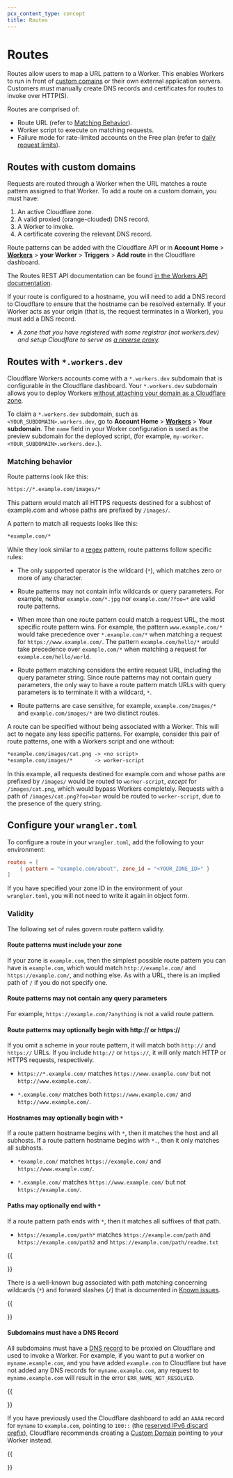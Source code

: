 ```yaml
---
pcx_content_type: concept
title: Routes
---
```


# Routes

Routes allow users to map a URL pattern to a Worker. This enables Workers to run in front of [custom comains](/workers/platform/triggers/custom-domains/) or their own external application servers. Customers must manually create DNS records and certificates for routes to invoke over HTTP(S).

Routes are comprised of:

- Route URL (refer to [Matching Behavior](#matching-behavior)).
- Worker script to execute on matching requests.
- Failure mode for rate-limited accounts on the Free plan (refer to [daily request limits](/workers/platform/limits/#request-limits)).

## Routes with custom domains

Requests are routed through a Worker when the URL matches a route pattern assigned to that Worker. To add a route on a custom domain, you must have:

1. An active Cloudflare zone.
2. A valid proxied (orange-clouded) DNS record.
3. A Worker to invoke.
4. A certificate covering the relevant DNS record.

Route patterns can be added with the Cloudflare API or in **Account Home** > [**Workers**](https://dash.cloudflare.com/?zone=workers) > **your Worker** > **Triggers** > **Add route** in the Cloudflare dashboard.

The Routes REST API documentation can be found [in the Workers API documentation](https://developers.cloudflare.com/api/operations/worker-routes-list-routes).

If your route is configured to a hostname, you will need to add a DNS record to Cloudflare to ensure that the hostname can be resolved externally. If your Worker acts as your origin (that is, the request terminates in a Worker), you must add a DNS record.

* _A zone that you have registered with some registrar (not workers.dev) and setup Cloudflare to serve as [a reverse proxy](https://www.cloudflare.com/learning/cdn/glossary/reverse-proxy/)._

## Routes with `*.workers.dev`

Cloudflare Workers accounts come with a `*.workers.dev` subdomain that is configurable in the Cloudflare dashboard. Your `*.workers.dev` subdomain allows you to deploy Workers [without attaching your domain as a Cloudflare zone](https://blog.cloudflare.com/announcing-workers-dev/).

To claim a `*.workers.dev` subdomain, such as `<YOUR_SUBDOMAIN>.workers.dev`, go to **Account Home** > [**Workers**](https://dash.cloudflare.com/?zone=workers) > **Your subdomain**. The `name` field in your Worker configuration is used as the preview subdomain for the deployed script, (for example, `my-worker.<YOUR_SUBDOMAIN>.workers.dev.`).

### Matching behavior

Route patterns look like this:

```txt
https://*.example.com/images/*
```

This pattern would match all HTTPS requests destined for a subhost of
example.com and whose paths are prefixed by `/images/`.

A pattern to match all requests looks like this:

```txt
*example.com/*
```

While they look similar to a [regex](https://en.wikipedia.org/wiki/Regular_expression) pattern, route patterns follow specific rules:

- The only supported operator is the wildcard (`*`), which matches zero or more of any character.

- Route patterns may not contain infix wildcards or query parameters. For example, neither `example.com/*.jpg` nor `example.com/?foo=*` are valid route patterns.

- When more than one route pattern could match a request URL, the most specific route pattern wins. For example, the pattern `www.example.com/*` would take precedence over `*.example.com/*` when matching a request for `https://www.example.com/`. The pattern `example.com/hello/*` would take precedence over `example.com/*` when matching a request for `example.com/hello/world`.

- Route pattern matching considers the entire request URL, including the query parameter string. Since route patterns may not contain query parameters, the only way to have a route pattern match URLs with query parameters is to terminate it with a wildcard, `*`.

- Route patterns are case sensitive, for example, `example.com/Images/*` and `example.com/images/*` are two distinct routes.

A route can be specified without being associated with a Worker. This will act to negate any less specific patterns. For example, consider this pair of route patterns, one with a Workers script and one without:

```txt
*example.com/images/cat.png -> <no script>
*example.com/images/*       -> worker-script
```

In this example, all requests destined for example.com and whose paths are prefixed by `/images/` would be routed to `worker-script`, _except_ for `/images/cat.png`, which would bypass Workers completely. Requests with a path of `/images/cat.png?foo=bar` would be routed to `worker-script`, due to the presence of the query string.

## Configure your `wrangler.toml`

To configure a route in your `wrangler.toml`, add the following to your environment:

```toml
routes = [
    { pattern = "example.com/about", zone_id = "<YOUR_ZONE_ID>" }
]
```

If you have specified your zone ID in the environment of your `wrangler.toml`, you will not need to write it again in object form.

### Validity

The following set of rules govern route pattern validity.

#### Route patterns must include your zone

If your zone is `example.com`, then the simplest possible route pattern you can have is `example.com`, which would match `http://example.com/` and `https://example.com/`, and nothing else. As with a URL, there is an implied path of `/` if you do not specify one.

#### Route patterns may not contain any query parameters

For example, `https://example.com/?anything` is not a valid route pattern.

#### Route patterns may optionally begin with http:// or https://

If you omit a scheme in your route pattern, it will match both `http://` and `https://` URLs. If you include `http://` or `https://`, it will only match HTTP or HTTPS requests, respectively.

- `https://*.example.com/` matches `https://www.example.com/` but not `http://www.example.com/`.

- `*.example.com/` matches both `https://www.example.com/` and `http://www.example.com/`.

#### Hostnames may optionally begin with `*`

If a route pattern hostname begins with `*`, then it matches the host and all subhosts. If a route pattern hostname begins with `*.`, then it only matches all subhosts.

- `*example.com/` matches `https://example.com/` and `https://www.example.com/`.

- `*.example.com/` matches `https://www.example.com/` but not `https://example.com/`.

#### Paths may optionally end with `*`

If a route pattern path ends with `*`, then it matches all suffixes of that path.

- `https://example.com/path*` matches `https://example.com/path` and `https://example.com/path2` and `https://example.com/path/readme.txt`

{{<Aside type="warning">}}

There is a well-known bug associated with path matching concerning wildcards (`*`) and forward slashes (`/`) that is documented in [Known issues](/workers/platform/known-issues/).

{{</Aside>}}

#### Subdomains must have a DNS Record

All subdomains must have a [DNS record](https://support.cloudflare.com/hc/en-us/articles/360019093151#h_60566325041543261564371) to be proxied on Cloudflare and used to invoke a Worker. For example, if you want to put a worker on `myname.example.com`, and you have added `example.com` to Cloudflare but have not added any DNS records for `myname.example.com`, any request to `myname.example.com` will result in the error `ERR_NAME_NOT_RESOLVED`.

{{<Aside type="warning">}}

If you have previously used the Cloudflare dashboard to add an `AAAA` record for `myname` to `example.com`, pointing to `100::` (the [reserved IPv6 discard prefix](https://tools.ietf.org/html/rfc6666)), Cloudflare recommends creating a [Custom Domain](/workers/platform/triggers/custom-domains/) pointing to your Worker instead.

{{</Aside>}}